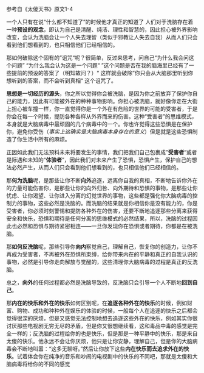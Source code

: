 参考自《太傻天书》原文1-4

一个人只有在说“什么都不知道了”的时候他才真正的知道了
人们对于洗脑存在着一种**预设的观念**，即认为自己是清醒、纯洁、理性和智慧的，因此担心被外界影响改变，会认为洗脑会让一个人失去理智（类似于邪教让人失去自我）从而人们只会看到他们想看到的，也只相信他们已经相信的。

那如何破除这个固有的”诅咒“呢？很简单，反过来思考，问自己“为什么我会问这个问题” “为什么我会认为这是一个问题“ ”这个问题是否在我的脑海里已经有了一些提前的预设的答案了（明知故问？）“ 这样就会破除”你只会从大脑那里听到你想听到的答案，而不会听到真相“ 这个诅咒了。

**思想是一切经历的源头**，你之所以觉得你会被洗脑，是因为你之前放弃了保护你自己的能力，因此有可能被外在的种种事物影响。你担心被洗脑，就好像你走在大街上担心被车撞一样，你一直觉得你是一个外在有危险的世界的可能的受害者，于是你会在每一个时候，提防各种各样从外界而来的伤害。这种“受害者”的思维模式，本身就是大脑病毒中最顽固的几个病毒中的一个。你也许觉得这些恐惧是在保护你，避免你受伤（*事实上这确实是大脑病毒本身存在的意义*）但是就是这些恐惧制造了你生活中所有的麻烦。

正因如此我们无法预料未来将要发生的事情，我们把我们自己包裹成”**受害者**“或者是际遇和未知的“**体验者**”，因此我们对未来产生了恐惧，恐惧产生，保护自己的想法必然产生，从而人们只会看到他们想看到的，也只相信他们已经相信的。

那**何为洗脑**呢，是那些让你不断**向外**追逐，远离你自我的真相，不断地告诉你外在的力量可能伤害你，是那些让你的向外归咎、向外期待和恐惧的事物，是那些让你忧虑、让你渴望、让你进入分离的幻觉世界的事物，这些都是强化你大脑病毒的控制力的事物，这些必然是洗脑的。而洗脑的结果就是你相信你是没有能力的，你是受害者，你必须时刻警惕和提防各种外在的伤害，还要不断地追逐那些分离来获得安全和快乐，恐惧和期待是任何分离的思维模式的必然结果，所以，洗脑的过程因此也必然和恐惧与期待紧密相连——一旦你发现你在恐惧或者期待，你都是在被洗脑。

那**如何反洗脑**呢，那些引导你**向内**察觉自己，理解自己，恢复你的创造力，让你不再成为受害者，不再被外在恐惧所束缚，给你带来内在的平静和真正的自我认识的事物，必然是引导你走向解放与觉醒的，这些清理你大脑病毒的过程是真正的反洗脑。

总之，**向外**的任何过程都必然是洗脑导致的，反洗脑只会引导一个人不断地**回到自己**。

那**内在的快乐和外在的快乐**如何区别呢，在**追逐各种外在的快乐**的时候，例如财富、购物、成功和种种外在娱乐的体验的时候，一般每个人在追逐的快乐之后都会觉得很深的厌烦，但是又感觉无法控制地想去追逐这些外在的快乐，例如其实你很讨厌那些电视剧无穷无尽的矛盾，但是你又很想继续看，这和毒品中毒的感觉是完全一样的；反洗脑的过程给你的也是快乐，但是那是一种平静中的快乐，那是来自太傻的快乐。他永远不会让你厌烦，他只是让你安静，理解自己，但是你的大脑病毒会不断地叫嚣：“这多无聊呀。”然后让你放下这些**内在快乐而去追求外在的快乐**。试着体会你在纯净的音乐和吵闹的电视剧中的快乐的不同吧，那就是太傻和大脑病毒将给你的不同的感觉